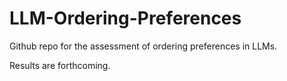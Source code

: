 # LLM-Ordering-Preferences

Github repo for the assessment of ordering preferences in LLMs.

Results are forthcoming.
